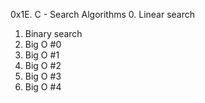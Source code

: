 0x1E. C - Search Algorithms
0. Linear search
1. Binary search
2. Big O #0
3. Big O #1
4. Big O #2
5. Big O #3
6. Big O #4
